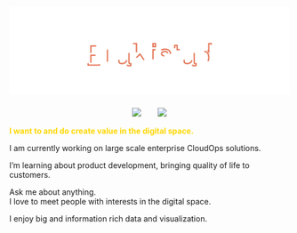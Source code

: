 <!-- contents of title.svg is from github.com/aeneasr/aeneasr -->
![BraKistad](title.svg)
<div align="center" style="display: flex; justify-content: center; gap: 30px; margin-top: 20px;">
    <div> 
        <img 
            width="350px" 
            src="https://github-readme-stats.vercel.app/api/top-langs/?username=brakistad&layout=compact&count_weight=0.5&size_weight=0.5&langs_count=9&theme=radical"
        />
    </div>
    <div>
        <img 
            width="450px" 
            src="https://github-readme-stats.vercel.app/api?username=brakistad&show_icons=true&include_all_commits=true&count_private=true&&hide=issues&theme=radical"
        />
    </div>
</div>


<b style='color:gold'>I want to and do create value in the digital space.</b></br>


I am currently working on large scale enterprise CloudOps solutions.</br>

I’m learning about product development, bringing quality of life to customers.</br>

Ask me about anything.</br> I love to meet people with interests in the digital space.</br>

I enjoy big and information rich data and visualization.
